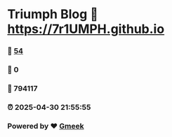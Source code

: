 # Triumph Blog :link: https://7r1UMPH.github.io 
### :page_facing_up: [54](https://7r1UMPH.github.io/tag.html) 
### :speech_balloon: 0 
### :hibiscus: 794117 
### :alarm_clock: 2025-04-30 21:55:55 
### Powered by :heart: [Gmeek](https://github.com/Meekdai/Gmeek)
